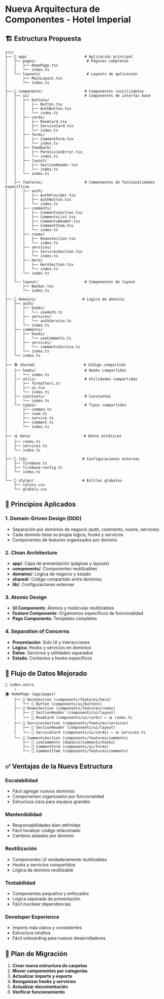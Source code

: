 # Nueva Arquitectura de Componentes - Hotel Imperial

## 🏗️ Estructura Propuesta

```
src/
├── 📱 app/                          # Aplicación principal
│   ├── pages/                       # Páginas completas
│   │   ├── HomePage.tsx
│   │   └── index.ts
│   └── layouts/                     # Layouts de aplicación
│       ├── MainLayout.tsx
│       └── index.ts
│
├── 🧩 components/                   # Componentes reutilizables
│   ├── ui/                         # Componentes de interfaz base
│   │   ├── buttons/
│   │   │   ├── Button.tsx
│   │   │   ├── AuthButton.tsx
│   │   │   └── index.ts
│   │   ├── cards/
│   │   │   ├── RoomCard.tsx
│   │   │   ├── ServiceCard.tsx
│   │   │   └── index.ts
│   │   ├── forms/
│   │   │   ├── CommentForm.tsx
│   │   │   └── index.ts
│   │   ├── feedback/
│   │   │   ├── PermissionError.tsx
│   │   │   └── index.ts
│   │   ├── layout/
│   │   │   ├── SectionHeader.tsx
│   │   │   └── index.ts
│   │   └── index.ts
│   │
│   ├── features/                   # Componentes de funcionalidades específicas
│   │   ├── auth/
│   │   │   ├── AuthProvider.tsx
│   │   │   ├── AuthButton.tsx
│   │   │   └── index.ts
│   │   ├── comments/
│   │   │   ├── CommentsSection.tsx
│   │   │   ├── CommentsList.tsx
│   │   │   ├── CommentsHeader.tsx
│   │   │   ├── CommentItem.tsx
│   │   │   └── index.ts
│   │   ├── rooms/
│   │   │   ├── RoomsSection.tsx
│   │   │   └── index.ts
│   │   ├── services/
│   │   │   ├── ServicesSection.tsx
│   │   │   └── index.ts
│   │   ├── hero/
│   │   │   ├── HeroSection.tsx
│   │   │   └── index.ts
│   │   └── index.ts
│   │
│   └── layout/                     # Componentes de layout
│       ├── Navbar.tsx
│       └── index.ts
│
├── 🎯 domains/                     # Lógica de dominio
│   ├── auth/
│   │   ├── hooks/
│   │   │   └── useAuth.ts
│   │   ├── services/
│   │   │   └── authService.ts
│   │   └── index.ts
│   ├── comments/
│   │   ├── hooks/
│   │   │   └── useComments.ts
│   │   ├── services/
│   │   │   └── commentsService.ts
│   │   └── index.ts
│   └── index.ts
│
├── 🛠️ shared/                      # Código compartido
│   ├── hooks/                      # Hooks compartidos
│   │   └── index.ts
│   ├── utils/                      # Utilidades compartidas
│   │   ├── formatters.ts
│   │   ├── ui.tsx
│   │   └── index.ts
│   ├── constants/                  # Constantes
│   │   └── index.ts
│   └── types/                      # Tipos compartidos
│       ├── common.ts
│       ├── room.ts
│       ├── service.ts
│       ├── comment.ts
│       └── index.ts
│
├── 📊 data/                        # Datos estáticos
│   ├── rooms.ts
│   ├── services.ts
│   └── index.ts
│
├── 🔧 lib/                         # Configuraciones externas
│   ├── firebase.ts
│   ├── firebase-config.ts
│   └── index.ts
│
└── 🎨 styles/                      # Estilos globales
    ├── colors.css
    └── globals.css
```

## 🎯 Principios Aplicados

### 1. **Domain-Driven Design (DDD)**
- Separación por dominios de negocio (auth, comments, rooms, services)
- Cada dominio tiene su propia lógica, hooks y servicios
- Componentes de features organizados por dominio

### 2. **Clean Architecture**
- **app/**: Capa de presentación (páginas y layouts)
- **components/**: Componentes reutilizables
- **domains/**: Lógica de negocio y estado
- **shared/**: Código compartido entre dominios
- **lib/**: Configuraciones externas

### 3. **Atomic Design**
- **UI Components**: Átomos y moléculas reutilizables
- **Feature Components**: Organismos específicos de funcionalidad
- **Page Components**: Templates completos

### 4. **Separation of Concerns**
- **Presentación**: Solo UI y interacciones
- **Lógica**: Hooks y servicios en dominios
- **Datos**: Servicios y utilidades separados
- **Estado**: Contextos y hooks específicos

## 🔄 Flujo de Datos Mejorado

```
📄 index.astro
    ↓
🏠 HomePage (app/pages)
    ├── 🧩 HeroSection (components/features/hero)
    │   └── 🎨 Button (components/ui/buttons)
    ├── 🧩 RoomsSection (components/features/rooms)
    │   ├── 🎨 SectionHeader (components/ui/layout)
    │   └── 🎨 RoomCard (components/ui/cards) ← 📊 rooms.ts
    ├── 🧩 ServicesSection (components/features/services)
    │   ├── 🎨 SectionHeader (components/ui/layout)
    │   └── 🎨 ServiceCard (components/ui/cards) ← 📊 services.ts
    └── 🧩 CommentsSection (components/features/comments)
        ├── 🎯 useComments (domains/comments/hooks)
        ├── 🎨 CommentForm (components/ui/forms)
        └── 🎨 CommentItem (components/features/comments)
```

## ✅ Ventajas de la Nueva Estructura

### **Escalabilidad**
- Fácil agregar nuevos dominios
- Componentes organizados por funcionalidad
- Estructura clara para equipos grandes

### **Mantenibilidad**
- Responsabilidades bien definidas
- Fácil localizar código relacionado
- Cambios aislados por dominio

### **Reutilización**
- Componentes UI verdaderamente reutilizables
- Hooks y servicios compartidos
- Lógica de dominio reutilizable

### **Testabilidad**
- Componentes pequeños y enfocados
- Lógica separada de presentación
- Fácil mockear dependencias

### **Developer Experience**
- Imports más claros y consistentes
- Estructura intuitiva
- Fácil onboarding para nuevos desarrolladores

## 🚀 Plan de Migración

1. **Crear nueva estructura de carpetas**
2. **Mover componentes por categorías**
3. **Actualizar imports y exports**
4. **Reorganizar hooks y servicios**
5. **Actualizar documentación**
6. **Verificar funcionamiento**
